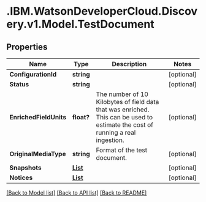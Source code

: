# .IBM.WatsonDeveloperCloud.Discovery.v1.Model.TestDocument
## Properties

Name | Type | Description | Notes
------------ | ------------- | ------------- | -------------
**ConfigurationId** | **string** |  | [optional] 
**Status** | **string** |  | [optional] 
**EnrichedFieldUnits** | **float?** | The number of 10 Kilobytes of field data that was enriched. This can be used to estimate the cost of running a real ingestion. | [optional] 
**OriginalMediaType** | **string** | Format of the test document. | [optional] 
**Snapshots** | [**List<DocumentSnapshot>**](DocumentSnapshot.md) |  | [optional] 
**Notices** | [**List<Notice>**](Notice.md) |  | [optional] 

[[Back to Model list]](../README.md#documentation-for-models) [[Back to API list]](../README.md#documentation-for-api-endpoints) [[Back to README]](../README.md)

